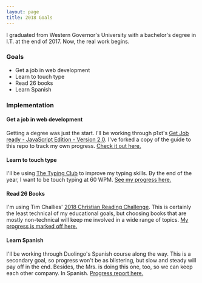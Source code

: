 ```yaml
---
layout: page
title: 2018 Goals
---
```

I graduated from Western Governor's University with a bachelor's degree in I.T. at the end of 2017. Now, the real work begins.

### Goals
- Get a job in web development
- Learn to touch type
- Read 26 books
- Learn Spanish

### Implementation

#### Get a job in web development
Getting a degree was just the start. I'll be working through p1xt's [Get Job ready - JavaScript Edition - Version 2.0](https://github.com/jakedecourcey/p1xt-guides/blob/master/job-ready-javascript-edition-2.0.md). I've forked a copy of the guide to this repo to track my own progress. [Check it out here.](https://jakedecourcey.github.io/Job-Ready-JavaScript-2.md)

#### Learn to touch type
I'll be using [The Typing Club](typingclub.com) to improve my typing skills. By the end of the year, I want to be touch typing at 60 WPM. [See my progress here.](https://jakedecourcey.github.io/Typing-Club.md)

#### Read 26 Books
I'm using Tim Challies' [2018 Christian Reading Challenge](https://www.challies.com/resources/the-2018-christian-reading-challenge/). This is certainly the least technical of my educational goals, but choosing books that are mostly non-technical will keep me involved in a wide range of topics. [My progress is marked off here.](https://jakedecourcey.github.io/2018-Christian-Reading-Challenge.md)

#### Learn Spanish
I'll be working through Duolingo's Spanish course along the way. This is a secondary goal, so progress won't be as blistering, but slow and steady will pay off in the end. Besides, the Mrs. is doing this one, too, so we can keep each other company. In Spanish. [Progress report here.](https://jakedecourcey.github.io/Spanish-Language.md)
